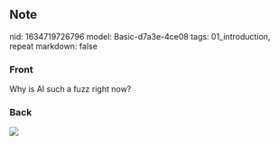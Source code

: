 ## Note
nid: 1634719726796
model: Basic-d7a3e-4ce08
tags: 01_introduction, repeat
markdown: false

### Front
Why is AI such a fuzz right now?

### Back
<img src="paste-9ec01d5e4eedd7949d21897c843b6aa29b07f71c.jpg">
